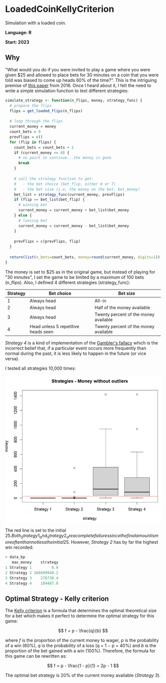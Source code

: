 # LoadedCoinKellyCriterion
Simulation with a loaded coin.

**Language: R**

**Start: 2023**

## Why
"What would you do if you were invited to play a game where you were given $25 and allowed to place bets for 30 minutes on a coin that you were told was biased to come up heads 60% of the time?". This is the intriguing premise of [this paper](https://papers.ssrn.com/sol3/papers.cfm?abstract_id=2856963) from 2016. Once I heard about it, I felt the need to write a simple simulation function to test different strategies:

```r
simulate_strategy <- function(n_flips, money, strategy_func) {
  # prepare the flips
  flips = get_loaded_flips(n_flips)
  
  # loop through the flips
  current_money = money
  count_bets = 0
  prevFlips = c()
  for (flip in flips) {
    count_bets = count_bets + 1
    if (current_money <= 0) {
      # no point to continue...the money is gone
      break
    }
    
    # call the strategy function to get:
    #   - the bet choice (bet_flip, either H or T)
    #   - the bet size (i.e, the money on the bet, bet_money)
    bet_list = strategy_func(current_money, prevFlips)
    if (flip == bet_list$bet_flip) {
      # winning bet
      current_money = current_money + bet_list$bet_money
    } else {
      # loosing bet
      current_money = current_money - bet_list$bet_money
    }
    
    prevFlips = c(prevFlips, flip)
  }
  
  return(list(n_bets=count_bets, money=round(current_money, digits=1)))
}
```

The money is set to $25 as in the original game, but instead of playing for "30 minutes", I set the game to be limited by a maximum of 100 bets (n_flips). Also, I defined 4 different strategies (strategy_func):

| Strategy | Bet choice                          | Bet size                              |
|----------|-------------------------------------|---------------------------------------|
| 1        | Always head                         | All-in                                |
| 2        | Always head                         | Half of the money available           |
| 3        | Always head                         | Twenty percent of the money available |
| 4        | Head unless 5 repetitive heads seen | Twenty percent of the money available |

_Strategy 4_ is a kind of implementation of the [Gambler's fallacy](https://en.wikipedia.org/wiki/Gambler%27s_fallacy) which is the incorrect belief that, if a particular event occurs more frequently than normal during the past, it is less likely to happen in the future (or vice versa).

I tested all strategies 10,000 times:

![Strategy Money](/images/strategy_money.jpg)

The red line is set to the initial 25$. Both _Strategy 1_ and _Strategy 2_ are a complete failures since the final amount is more often than not less the initial 25$. However, _Strategy 2_ has by far the highest win recorded:

```r
> data_bp
   max_money    strategy
1 Strategy 1         0.0
2 Strategy 2 160499940.2
3 Strategy 3    276730.4
4 Strategy 4    184487.0
```

## Optimal Strategy - Kelly criterion
The [Kelly criterion](https://en.wikipedia.org/wiki/Kelly_criterion) is a formula that determines the optimal theoretical size for a bet which makes it perfect to determine the optimal strategy for this game:

$$ f = p - \frac{q}{b} $$

where _f_ is the proportion of the current money to wager, _p_ is the probability of a win (60%), _q_ is the probability of a loss (q = 1 − p = 40%) and _b_ is the proportion of the bet gained with a win (100%). Therefore, the formula for this game can be rewritten as:

$$ f = p - \frac{1 - p}{1} = 2p - 1 $$

The optimal bet strategy is 20% of the current money available (_Strategy 3_).


